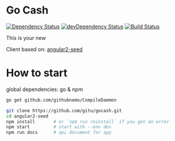 # Go Cash 

[![Dependency Status](https://david-dm.org/gitu/gocash.svg)](https://david-dm.org/gitu/gocash)
[![devDependency Status](https://david-dm.org/gitu/gocash/dev-status.svg)](https://david-dm.org/gitu/gocash#info=devDependencies)
[![Build Status](https://travis-ci.org/gitu/gocash.svg?branch=master)](https://travis-ci.org/gitu/gocash)

This is your new 

Client based on: [angular2-seed](https://github.com/mgechev/angular2-seed)

# How to start

global dependencies: go & npm


```bash
go get github.com/githubnemo/CompileDaemon

git clone https://github.com/gitu/gocash.git
cd angular2-seed
npm install       # or `npm run reinstall` if you get an error
npm start         # start with --env dev
npm run docs      # api document for app
```



